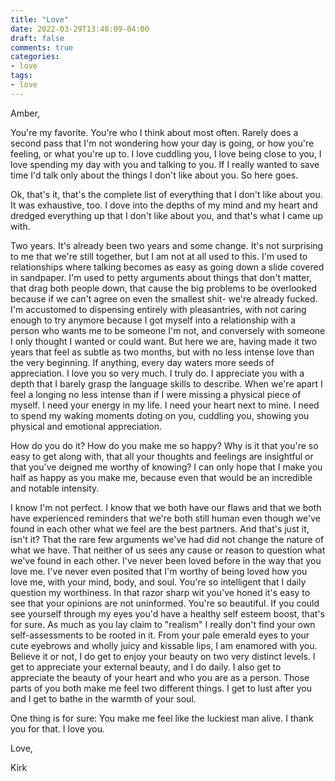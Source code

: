 ```yaml
---
title: "Love"
date: 2022-03-29T13:48:09-04:00
draft: false
comments: true
categories:
- love
tags:
- love
---
```


Amber,


You're my favorite. You're who I think about most often. Rarely does a second
pass that I'm not wondering how your day is going, or how you're feeling, or
what you're up to. I love cuddling you, I love being close to you, I love
spending my day with you and talking to you. If I really wanted to save time I'd
talk only about the things I don't like about you. So here goes.

Ok, that's it, that's the complete list of everything that I don't like about
you. It was exhaustive, too. I dove into the depths of my mind and my heart and
dredged everything up that I don't like about you, and that's what I came up
with.

Two years. It's already been two years and some change. It's not surprising to
me that we're still together, but I am not at all used to this. I'm used to
relationships where talking becomes as easy as going down a slide covered in
sandpaper. I'm used to petty arguments about things that don't matter, that drag
both people down, that cause the big problems to be overlooked because if we
can't agree on even the smallest shit- we're already fucked. I'm accustomed to
dispensing entirely with pleasantries, with not caring enough to try anymore
because I got myself into a relationship with a person who wants me to be
someone I'm not, and conversely with someone I only thought I wanted or could
want. But here we are, having made it two years that feel as subtle as two
months, but with no less intense love than the very beginning. If anything,
every day waters more seeds of appreciation. I love you so very much. I truly
do. I appreciate you with a depth that I barely grasp the language skills to
describe. When we're apart I feel a longing no less intense than if I were
missing a physical piece of myself. I need your energy in my life. I need your
heart next to mine. I need to spend my waking moments doting on you, cuddling
you, showing you physical and emotional appreciation.

How do you do it? How do you make me so happy? Why is it that you're so easy to
get along with, that all your thoughts and feelings are insightful or that
you've deigned me worthy of knowing? I can only hope that I make you half as
happy as you make me, because even that would be an incredible and notable
intensity.

I know I'm not perfect. I know that we both have our flaws and that we both have
experienced reminders that we're both still human even though we've found in
each other what we feel are the best partners. And that's just it, isn't it?
That the rare few arguments we've had did not change the nature of what we have.
That neither of us sees any cause or reason to question what we've found in each
other. I've never been loved before in the way that you love me. I've never even
posited that I'm worthy of being loved how you love me, with your mind, body,
and soul. You're so intelligent that I daily question my worthiness. In that
razor sharp wit you've honed it's easy to see that your opinions are not
uninformed. You're so beautiful. If you could see yourself through my eyes you'd
have a healthy self esteem boost, that's for sure. As much as you lay claim to
"realism" I really don't find your own self-assessments to be rooted in it. From
your pale emerald eyes to your cute eyebrows and wholly juicy and kissable lips,
I am enamored with you. Believe it or not, I do get to enjoy your beauty on two
very distinct levels. I get to appreciate your external beauty, and I do daily.
I also get to appreciate the beauty of your heart and who you are as a person.
Those parts of you both make me feel two different things. I get to lust after
you and I get to bathe in the warmth of your soul.

One thing is for sure: You make me feel like the luckiest man alive. I thank you
for that. I love you.


Love,

Kirk
